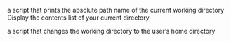  a script that prints the absolute path name of the current working directory
Display the contents list of your current directory

 a script that changes the working directory to the user’s home directory
